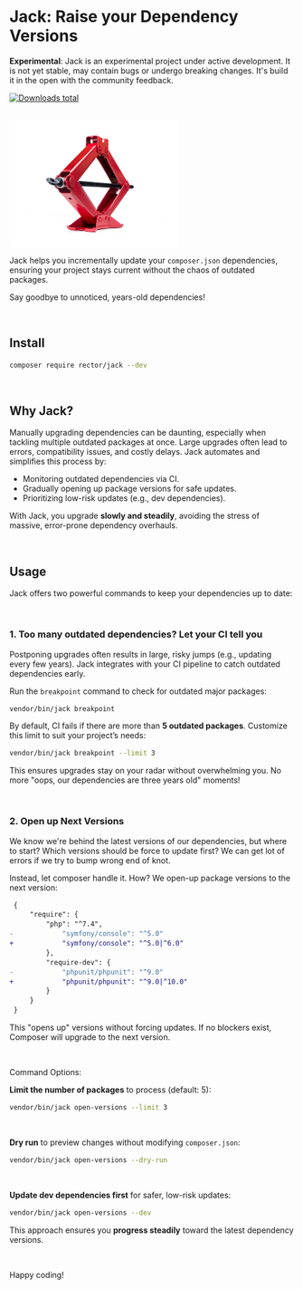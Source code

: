 # Jack: Raise your Dependency Versions

**Experimental**: Jack is an experimental project under active development. It is not yet stable, may contain bugs or undergo breaking changes. It's build it in the open with the community feedback.

[![Downloads total](https://img.shields.io/packagist/dt/rector/jack.svg?style=flat-square)](https://packagist.org/packages/rector/jack/stats)

<br>

<img src="/docs/jack.jpg" alt="Jack" width="300" align="center">

<br>

Jack helps you incrementally update your `composer.json` dependencies, ensuring your project stays current without the chaos of outdated packages.

Say goodbye to unnoticed, years-old dependencies!

<br>

## Install

```bash
composer require rector/jack --dev
```

<br>

## Why Jack?

Manually upgrading dependencies can be daunting, especially when tackling multiple outdated packages at once. Large upgrades often lead to errors, compatibility issues, and costly delays. Jack automates and simplifies this process by:

- Monitoring outdated dependencies via CI.
- Gradually opening up package versions for safe updates.
- Prioritizing low-risk updates (e.g., dev dependencies).

With Jack, you upgrade **slowly and steadily**, avoiding the stress of massive, error-prone dependency overhauls.

<br>

## Usage

Jack offers two powerful commands to keep your dependencies up to date:

<br>

### 1. Too many outdated dependencies? Let your CI tell you

Postponing upgrades often results in large, risky jumps (e.g., updating every few years). Jack integrates with your CI pipeline to catch outdated dependencies early.

Run the `breakpoint` command to check for outdated major packages:

```bash
vendor/bin/jack breakpoint
```

By default, CI fails if there are more than **5 outdated packages**. Customize this limit to suit your project’s needs:

```bash
vendor/bin/jack breakpoint --limit 3
```

This ensures upgrades stay on your radar without overwhelming you. No more "oops, our dependencies are three years old" moments!

<br>

### 2. Open up Next Versions

We know we're behind the latest versions of our dependencies, but where to start? Which versions should be force to update first? We can get lot of errors if we try to bump wrong end of knot.

Instead, let composer handle it. How? We open-up package versions to the next version:

```diff
 {
     "require": {
         "php": "^7.4",
-            "symfony/console": "^5.0"
+            "symfony/console": "^5.0|^6.0"
         },
         "require-dev": {
-            "phpunit/phpunit": "^9.0"
+            "phpunit/phpunit": "^9.0|^10.0"
         }
     }
 }
```

This "opens up" versions without forcing updates. If no blockers exist, Composer will upgrade to the next version.

<br>

Command Options:

**Limit the number of packages** to process (default: 5):

```bash
vendor/bin/jack open-versions --limit 3
```

<br>

**Dry run** to preview changes without modifying `composer.json`:

```bash
vendor/bin/jack open-versions --dry-run
```

<br>

**Update dev dependencies first** for safer, low-risk updates:

```bash
vendor/bin/jack open-versions --dev
```

This approach ensures you **progress steadily** toward the latest dependency versions.


<br>

Happy coding!
